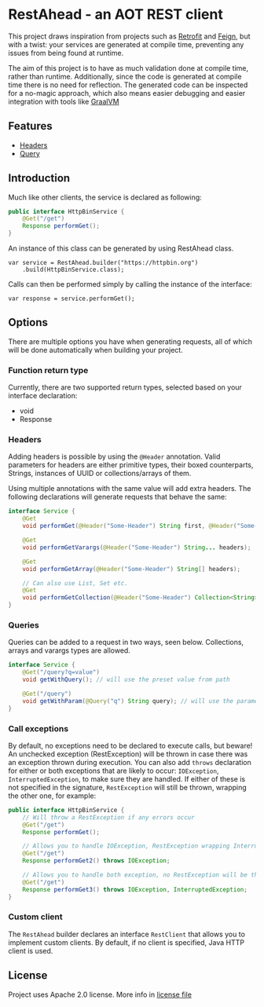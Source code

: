 # RestAhead - an AOT REST client

This project draws inspiration from projects such as [Retrofit](https://square.github.io/retrofit/)
and [Feign](https://github.com/OpenFeign/feign), but with a twist: your services are generated at compile time,
preventing any issues from being found at runtime.

The aim of this project is to have as much validation done at compile time, rather than runtime. Additionally, since the
code is generated at compile time there is no need for reflection. The generated code can be inspected for a no-magic
approach, which also means easier debugging and easier integration with tools like [GraalVM](https://www.graalvm.org/)

## Features

- [Headers](#headers)
- [Query](#queries)

## Introduction

Much like other clients, the service is declared as following:

```java
public interface HttpBinService {
    @Get("/get")
    Response performGet();
}
```

An instance of this class can be generated by using RestAhead class.

```jshelllanguage
var service = RestAhead.builder("https://httpbin.org")
    .build(HttpBinService.class);
```

Calls can then be performed simply by calling the instance of the interface:

```jshelllanguage
var response = service.performGet();
```

## Options

There are multiple options you have when generating requests, all of which will be done automatically when building your
project.

### Function return type

Currently, there are two supported return types, selected based on your interface declaration:

- void
- Response

### Headers

Adding headers is possible by using the `@Header` annotation. Valid parameters for headers are either primitive types,
their boxed counterparts, Strings, instances of UUID or collections/arrays of them.

Using multiple annotations with the same value will add extra headers. The following declarations will generate requests
that behave the same:

```java
interface Service {
    @Get
    void performGet(@Header("Some-Header") String first, @Header("Some-Header") String second);

    @Get
    void performGetVarargs(@Header("Some-Header") String... headers);

    @Get
    void performGetArray(@Header("Some-Header") String[] headers);

    // Can also use List, Set etc.
    @Get
    void performGetCollection(@Header("Some-Header") Collection<String> headers);
}
```

### Queries

Queries can be added to a request in two ways, seen below. Collections, arrays and varargs types are allowed.

```java
interface Service {
    @Get("/query?q=value")
    void getWithQuery(); // will use the preset value from path

    @Get("/query")
    void getWithParam(@Query("q") String query); // will use the parameter
}
```

### Call exceptions

By default, no exceptions need to be declared to execute calls, but beware! An unchecked exception (RestException) will
be thrown in case there was an exception thrown during execution. You can also add `throws` declaration for either or
both exceptions that are likely to occur: `IOException`, `InterruptedException`, to make sure they are handled. If
either of these is not specified in the signature, `RestException` will still be thrown, wrapping the other one, for
example:

```java
public interface HttpBinService {
    // Will throw a RestException if any errors occur
    @Get("/get")
    Response performGet();

    // Allows you to handle IOException, RestException wrapping InterruptedException may still occur
    @Get("/get")
    Response performGet2() throws IOException;

    // Allows you to handle both exception, no RestException will be thrown
    @Get("/get")
    Response performGet3() throws IOException, InterruptedException;
}
```

### Custom client

The `RestAhead` builder declares an interface `RestClient` that allows you to implement custom clients. By default, if
no client is specified, Java HTTP client is used.

## License

Project uses Apache 2.0 license. More info in [license file](LICENSE)